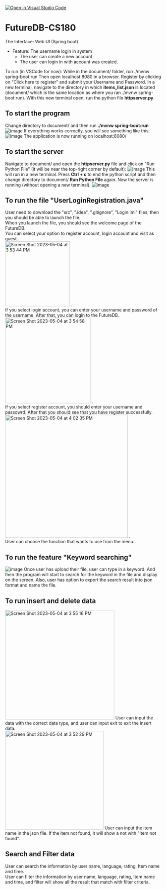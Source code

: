 [![Open in Visual Studio Code](https://classroom.github.com/assets/open-in-vscode-718a45dd9cf7e7f842a935f5ebbe5719a5e09af4491e668f4dbf3b35d5cca122.svg)](https://classroom.github.com/online_ide?assignment_repo_id=10791016&assignment_repo_type=AssignmentRepo)
# FutureDB-CS180

The Interface: Web UI (Spring boot)
* Feature: The username login in system
  * The user can create a new account.
  * The user can login in with account was created.


To run (in VSCode for now):
While in the document/ folder, run ./mvnw spring-boot:run
Then open localhost:8080 in a browser. Register by clicking on "Click here to register" and submit your Username and Password.
In a new terminal, navigate to the directory in which **items_list.json** is located (document/ which is the same location as where you ran ./mvnw spring-boot:run). With this new terminal open, run the python file **httpserver.py**.

## To start the program
Change directory to document/ and then run **./mvnw spring-boot:run** ![image](https://github.com/CS180-spring/cs180-23-futuretech/assets/56359948/d84bf8f9-c29b-4cd8-bb69-432e557e45b2)
If everything works correctly, you will see something like this: ![image](https://github.com/CS180-spring/cs180-23-futuretech/assets/56359948/6c424d17-8956-4d5e-bb8a-0d6985e805b9)
The application is now running on localhost:8080/

## To start the server
Navigate to document/ and open the **httpserver.py** file and click on "Run Python File" (it will be near the top-right corner by default): ![image](https://github.com/CS180-spring/cs180-23-futuretech/assets/56359948/d6fa8fa7-0342-400a-b1e0-07934d7b1de5)
This will run in a new terminal. Press **Ctrl + c** to end the python script and then change directory to document/
**Run Python File** again. Now the server is running (without opening a new terminal). ![image](https://github.com/CS180-spring/cs180-23-futuretech/assets/56359948/5d5bfc36-4184-40f4-9407-2bc31bb421f7)



## To run the file "UserLoginRegistration.java"
  User need to download the "src", ".idea", ".gitignore", "Login.iml" files, then you should be able to launch the file. <br>
  When you launch the file, you should see the welcome page of the FutureDB.<br>
You can select your option to register account, login account and visit as guest.<br>
<img width="209" alt="Screen Shot 2023-05-04 at 3 53 44 PM" src="https://user-images.githubusercontent.com/97145998/236347373-327447f7-1aff-4c1a-bb41-9c2a576cc6bb.png"> .<br>
 If you select login account, you can enter your username and password of the username. After that, you can login to the FutureDB.<br>
 <img width="275" alt="Screen Shot 2023-05-04 at 3 54 58 PM" src="https://user-images.githubusercontent.com/97145998/236347610-a9bec7ae-291d-4b5f-b556-07d95e27f3ff.png"> .<br>
 If you select register account, you should enter your username and passowrd. After that you should see that you have register successfully.<br>
<img width="396" alt="Screen Shot 2023-05-04 at 4 02 35 PM" src="https://user-images.githubusercontent.com/97145998/236348177-5c8e37fc-179a-43d7-a7bc-6c536b0a1a15.png"> .<br>
 User can choose the function that wants to use from the menu.<br>

## To run the feature "Keyword searching"
![image](https://user-images.githubusercontent.com/57771700/236345832-dec6a68c-aaca-4888-9232-f6dbd3eeccfb.png)
Once user has upload their file, user can type in a keyword. And then the program will start to search for the keyword in the file and display on the screen. Also, user has option to export the search result into json format and name the file.

## To run insert and delete data
<img width="352" alt="Screen Shot 2023-05-04 at 3 55 16 PM" src="https://user-images.githubusercontent.com/102633438/236347307-4c1d15b8-1745-41e2-9def-a5231ecbac21.png">
User can input the data with the correct data type, and user can input exit to exit the insert data.<br>
<img width="317" alt="Screen Shot 2023-05-04 at 3 52 29 PM" src="https://user-images.githubusercontent.com/102633438/236347436-942fda48-634c-4b32-96f3-f8e75b0316d2.png">
User can input the item name in the json file. If the item not found, it will show a not with "item not found".<br>

## Search and Filter data
User can search the information by user name, language, rating, Item name and time. <br>
User can filter the information by user name, language, rating, Item name and time, and filter will show all the result that match with filter criteria.<br> 
